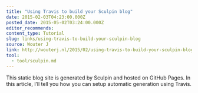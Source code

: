 ```yaml
---
title: "Using Travis to build your Sculpin blog"
date: 2015-02-03T04:23:00.000Z
posted_date: 2015-05-02T03:24:00.000Z
editor_recommends:
content_type: Tutorial
slug: links/using-travis-to-build-your-sculpin-blog
source: Wouter J
link: http://wouterj.nl/2015/02/using-travis-to-build-your-sculpin-blog/
tool:
  - tool/sculpin.md
---
```

This static blog site is generated by Sculpin and hosted on GitHub Pages. In this article, I’ll tell you how you can setup automatic generation using Travis.



